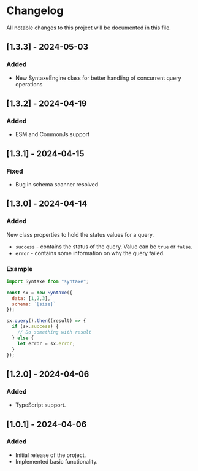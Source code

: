 # Changelog

All notable changes to this project will be documented in this file.

## [1.3.3] - 2024-05-03

### Added

- New SyntaxeEngine class for better handling of concurrent query operations

## [1.3.2] - 2024-04-19

### Added

- ESM and CommonJs support

## [1.3.1] - 2024-04-15

### Fixed

- Bug in schema scanner resolved

## [1.3.0] - 2024-04-14

### Added

New class properties to hold the status values for a query.
- `success` - contains the status of the query. Value can be `true` or `false`.
- `error` - contains some information on why the query failed.

### Example
```js
import Syntaxe from "syntaxe";

const sx = new Syntaxe({
  data: [1,2,3],
  schema: `[size]`
});

sx.query().then((result) => {
  if (sx.success) {
    // Do something with result
  } else {
    let error = sx.error;
  }
});
```

## [1.2.0] - 2024-04-06

### Added

- TypeScript support.

## [1.0.1] - 2024-04-06

### Added

- Initial release of the project.
- Implemented basic functionality.
